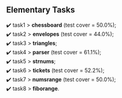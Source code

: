 ## Elementary Tasks
✔️ task1 > <b>chessboard</b> (test cover = 50.0%);<br>
✔️ task2 > <b>envelopes</b> (test cover = 44.0%);<br>
✔️ task3 > <b>triangles</b>;<br>
✔️ task4 > <b>parser</b> (test cover = 61.1%);<br>
✔️ task5 > <b>strnums</b>;<br>
✔️ task6 > <b>tickets</b> (test cover = 52.2%);<br>
✔️ task7 > <b>numsrange</b> (test cover = 50.0%);<br>
✔️ task8 > <b>fiborange</b>.